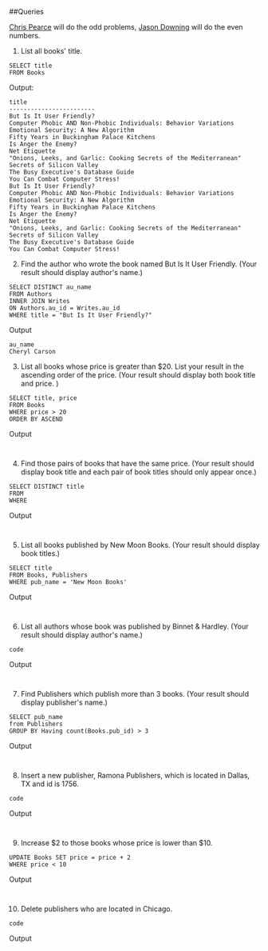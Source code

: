 ##Queries

[Chris Pearce](https://github.com/cp0153) will do the odd problems,
[Jason Downing](https://github.com/JasonD94/) will do the even numbers.

1. List all books' title.

```
SELECT title
FROM Books
```

Output:

```
title
------------------------
But Is It User Friendly?
Computer Phobic AND Non-Phobic Individuals: Behavior Variations
Emotional Security: A New Algorithm
Fifty Years in Buckingham Palace Kitchens
Is Anger the Enemy?
Net Etiquette
"Onions, Leeks, and Garlic: Cooking Secrets of the Mediterranean"
Secrets of Silicon Valley
The Busy Executive's Database Guide
You Can Combat Computer Stress!
But Is It User Friendly?
Computer Phobic AND Non-Phobic Individuals: Behavior Variations
Emotional Security: A New Algorithm
Fifty Years in Buckingham Palace Kitchens
Is Anger the Enemy?
Net Etiquette
"Onions, Leeks, and Garlic: Cooking Secrets of the Mediterranean"
Secrets of Silicon Valley
The Busy Executive's Database Guide
You Can Combat Computer Stress!

```

2. Find the author who wrote the book named But Is It User Friendly.
(Your result should display author's name.)

```
SELECT DISTINCT au_name
FROM Authors
INNER JOIN Writes
ON Authors.au_id = Writes.au_id
WHERE title = "But Is It User Friendly?"
```

Output
```
au_name
Cheryl Carson
```

3. List all books whose price is greater than $20.
List your result in the ascending order of the price.
(Your result should display both book title and price. )

```
SELECT title, price
FROM Books
WHERE price > 20
ORDER BY ASCEND
```

Output
```


```

4. Find those pairs of books that have the same price.
(Your result should display book title and each pair of book titles
should only appear once.)

```
SELECT DISTINCT title
FROM
WHERE
```

Output
```


```

5. List all books published by New Moon Books.
(Your result should display book titles.)

```
SELECT title
FROM Books, Publishers
WHERE pub_name = 'New Moon Books'
```

Output
```


```

6. List all authors whose book was published by Binnet & Hardley.
(Your result should display author's name.)

```
code
```

Output
```


```

7. Find Publishers which publish more than 3 books.
(Your result should display publisher's name.)

```
SELECT pub_name
from Publishers
GROUP BY Having count(Books.pub_id) > 3
```

Output
```


```

8. Insert a new publisher, Ramona Publishers, which is located in Dallas, TX
and id is 1756.

```
code
```

Output
```


```

9. Increase $2 to those books whose price is lower than $10.

```
UPDATE Books SET price = price + 2
WHERE price < 10
```

Output
```


```

10. Delete publishers who are located in Chicago.

```
code
```

Output
```


```
